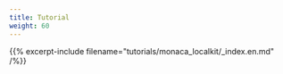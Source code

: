 ```yaml
---
title: Tutorial
weight: 60
---
```


{{% excerpt-include filename="tutorials/monaca_localkit/_index.en.md" /%}}
